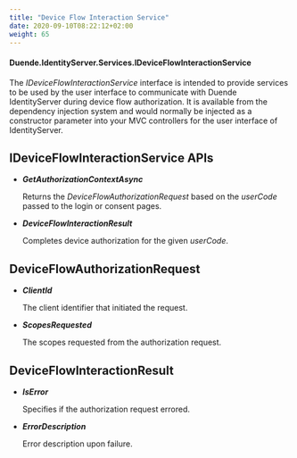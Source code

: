 ```yaml
---
title: "Device Flow Interaction Service"
date: 2020-09-10T08:22:12+02:00
weight: 65
---
```


#### Duende.IdentityServer.Services.IDeviceFlowInteractionService

The *IDeviceFlowInteractionService* interface is intended to provide services to be used by the user interface to communicate with Duende IdentityServer during device flow authorization.
It is available from the dependency injection system and would normally be injected as a constructor parameter into your MVC controllers for the user interface of IdentityServer.

## IDeviceFlowInteractionService APIs

* ***GetAuthorizationContextAsync***
    
    Returns the *DeviceFlowAuthorizationRequest* based on the *userCode* passed to the login or consent pages.

* ***DeviceFlowInteractionResult***
    
    Completes device authorization for the given *userCode*.

## DeviceFlowAuthorizationRequest

* ***ClientId***
    
    The client identifier that initiated the request.

* ***ScopesRequested***
    
    The scopes requested from the authorization request.

## DeviceFlowInteractionResult

* ***IsError***
    
    Specifies if the authorization request errored.

* ***ErrorDescription***
    
    Error description upon failure.
